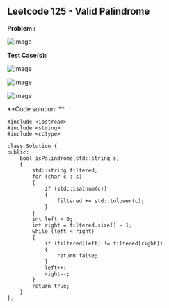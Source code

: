 ## **Leetcode 125 - Valid Palindrome**

**Problem :**


![image](https://github.com/user-attachments/assets/e2dfb445-d8f0-44b8-8c27-3358d829174f)


**Test Case(s):**


![image](https://github.com/user-attachments/assets/d06618a6-07e4-4041-99ab-470eeeec9dd6)

![image](https://github.com/user-attachments/assets/30939f3b-d353-4a02-8c0b-2f2ec026cf54)

![image](https://github.com/user-attachments/assets/756266cb-ae44-47cb-aff8-47e7c07a1ec5)



**Code solution: **


```
#include <iostream>
#include <string>
#include <cctype>

class Solution {
public:
    bool isPalindrome(std::string s)
    {
        std::string filtered;
        for (char c : s)
        {
            if (std::isalnum(c))
            {
                filtered += std::tolower(c);
            }
        }
        int left = 0;
        int right = filtered.size() - 1;
        while (left < right)
        {
            if (filtered[left] != filtered[right])
            {
                return false;
            }
            left++;
            right--;
        }
        return true;
    }
};
```

